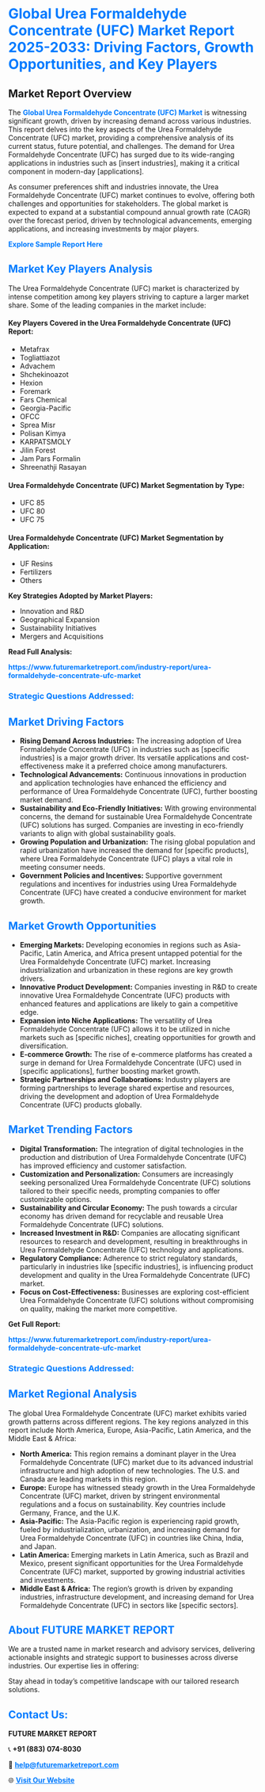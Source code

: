 <h1 style="color: #007BFF;">Global Urea Formaldehyde Concentrate (UFC) Market Report 2025-2033: Driving Factors, Growth Opportunities, and Key Players</h1>

<section id="overview">
<h2>Market Report Overview</h2>
<p>The <a href="https://www.futuremarketreport.com/industry-report/urea-formaldehyde-concentrate-ufc-market" style="color: #007BFF; text-decoration: none;"><strong>Global Urea Formaldehyde Concentrate (UFC) Market</strong></a> is witnessing significant growth, driven by increasing demand across various industries. This report delves into the key aspects of the Urea Formaldehyde Concentrate (UFC) market, providing a comprehensive analysis of its current status, future potential, and challenges. The demand for Urea Formaldehyde Concentrate (UFC) has surged due to its wide-ranging applications in industries such as [insert industries], making it a critical component in modern-day [applications].</p>
<p>As consumer preferences shift and industries innovate, the Urea Formaldehyde Concentrate (UFC) market continues to evolve, offering both challenges and opportunities for stakeholders. The global market is expected to expand at a substantial compound annual growth rate (CAGR) over the forecast period, driven by technological advancements, emerging applications, and increasing investments by major players.</p>
</section>

<section id="overview">
<p><a href="https://www.futuremarketreport.com/request-sample/reportId=28324" style="color: #007BFF; text-decoration: none;"><strong>Explore Sample Report Here</strong></a></p>
</section>

<section id="key-players">
<h2 style="color: #007BFF;">Market Key Players Analysis</h2>
<p>The Urea Formaldehyde Concentrate (UFC) market is characterized by intense competition among key players striving to capture a larger market share. Some of the leading companies in the market include:</p>
<h4>Key Players Covered in the Urea Formaldehyde Concentrate (UFC) Report:</h4>
<ul><li>Metafrax</li><li>Togliattiazot</li><li>Advachem</li><li>Shchekinoazot</li><li>Hexion</li><li>Foremark</li><li>Fars Chemical</li><li>Georgia-Pacific</li><li>OFCC</li><li>Sprea Misr</li><li>Polisan Kimya</li><li>KARPATSMOLY</li><li>Jilin Forest</li><li>Jam Pars Formalin</li><li>Shreenathji Rasayan</li></ul>
<h4>Urea Formaldehyde Concentrate (UFC) Market Segmentation by Type:</h4>
<ul><li>UFC 85</li><li>UFC 80</li><li>UFC 75</li></ul>

<h4>Urea Formaldehyde Concentrate (UFC) Market Segmentation by Application:</h4>
<ul><li>UF Resins</li><li>Fertilizers</li><li>Others</li></ul>
<p><strong>Key Strategies Adopted by Market Players:</strong></p>
<ul>
<li>Innovation and R&D</li>
<li>Geographical Expansion</li>
<li>Sustainability Initiatives</li>
<li>Mergers and Acquisitions</li>
</ul>
</section>

<section>
<p><strong>Read Full Analysis: </strong></p><a href="https://www.futuremarketreport.com/industry-report/urea-formaldehyde-concentrate-ufc-market" style="color: #007BFF; text-decoration: none;"><strong>https://www.futuremarketreport.com/industry-report/urea-formaldehyde-concentrate-ufc-market</strong></a>
<h3 style="color: #007BFF;">Strategic Questions Addressed:</h3>
</section>

<section id="driving-factors">
<h2 style="color: #007BFF;">Market Driving Factors</h2>
<ul>
<li><strong>Rising Demand Across Industries:</strong> The increasing adoption of Urea Formaldehyde Concentrate (UFC) in industries such as [specific industries] is a major growth driver. Its versatile applications and cost-effectiveness make it a preferred choice among manufacturers.</li>
<li><strong>Technological Advancements:</strong> Continuous innovations in production and application technologies have enhanced the efficiency and performance of Urea Formaldehyde Concentrate (UFC), further boosting market demand.</li>
<li><strong>Sustainability and Eco-Friendly Initiatives:</strong> With growing environmental concerns, the demand for sustainable Urea Formaldehyde Concentrate (UFC) solutions has surged. Companies are investing in eco-friendly variants to align with global sustainability goals.</li>
<li><strong>Growing Population and Urbanization:</strong> The rising global population and rapid urbanization have increased the demand for [specific products], where Urea Formaldehyde Concentrate (UFC) plays a vital role in meeting consumer needs.</li>
<li><strong>Government Policies and Incentives:</strong> Supportive government regulations and incentives for industries using Urea Formaldehyde Concentrate (UFC) have created a conducive environment for market growth.</li>
</ul>
</section>

<section id="growth-opportunities">
<h2 style="color: #007BFF;">Market Growth Opportunities</h2>
<ul>
<li><strong>Emerging Markets:</strong> Developing economies in regions such as Asia-Pacific, Latin America, and Africa present untapped potential for the Urea Formaldehyde Concentrate (UFC) market. Increasing industrialization and urbanization in these regions are key growth drivers.</li>
<li><strong>Innovative Product Development:</strong> Companies investing in R&D to create innovative Urea Formaldehyde Concentrate (UFC) products with enhanced features and applications are likely to gain a competitive edge.</li>
<li><strong>Expansion into Niche Applications:</strong> The versatility of Urea Formaldehyde Concentrate (UFC) allows it to be utilized in niche markets such as [specific niches], creating opportunities for growth and diversification.</li>
<li><strong>E-commerce Growth:</strong> The rise of e-commerce platforms has created a surge in demand for Urea Formaldehyde Concentrate (UFC) used in [specific applications], further boosting market growth.</li>
<li><strong>Strategic Partnerships and Collaborations:</strong> Industry players are forming partnerships to leverage shared expertise and resources, driving the development and adoption of Urea Formaldehyde Concentrate (UFC) products globally.</li>
</ul>
</section>

<section id="trending-factors">
<h2 style="color: #007BFF;">Market Trending Factors</h2>
<ul>
<li><strong>Digital Transformation:</strong> The integration of digital technologies in the production and distribution of Urea Formaldehyde Concentrate (UFC) has improved efficiency and customer satisfaction.</li>
<li><strong>Customization and Personalization:</strong> Consumers are increasingly seeking personalized Urea Formaldehyde Concentrate (UFC) solutions tailored to their specific needs, prompting companies to offer customizable options.</li>
<li><strong>Sustainability and Circular Economy:</strong> The push towards a circular economy has driven demand for recyclable and reusable Urea Formaldehyde Concentrate (UFC) solutions.</li>
<li><strong>Increased Investment in R&D:</strong> Companies are allocating significant resources to research and development, resulting in breakthroughs in Urea Formaldehyde Concentrate (UFC) technology and applications.</li>
<li><strong>Regulatory Compliance:</strong> Adherence to strict regulatory standards, particularly in industries like [specific industries], is influencing product development and quality in the Urea Formaldehyde Concentrate (UFC) market.</li>
<li><strong>Focus on Cost-Effectiveness:</strong> Businesses are exploring cost-efficient Urea Formaldehyde Concentrate (UFC) solutions without compromising on quality, making the market more competitive.</li>
</ul>
</section>

<section>
<p><strong>Get Full Report: </strong></p><a href="https://www.futuremarketreport.com/industry-report/urea-formaldehyde-concentrate-ufc-market" style="color: #007BFF; text-decoration: none;"><strong>https://www.futuremarketreport.com/industry-report/urea-formaldehyde-concentrate-ufc-market</strong></a>
<h3 style="color: #007BFF;">Strategic Questions Addressed:</h3>
</section>


<section id="regional-analysis">
<h2 style="color: #007BFF;">Market Regional Analysis</h2>
<p>The global Urea Formaldehyde Concentrate (UFC) market exhibits varied growth patterns across different regions. The key regions analyzed in this report include North America, Europe, Asia-Pacific, Latin America, and the Middle East & Africa:</p>
<ul>
<li><strong>North America:</strong> This region remains a dominant player in the Urea Formaldehyde Concentrate (UFC) market due to its advanced industrial infrastructure and high adoption of new technologies. The U.S. and Canada are leading markets in this region.</li>
<li><strong>Europe:</strong> Europe has witnessed steady growth in the Urea Formaldehyde Concentrate (UFC) market, driven by stringent environmental regulations and a focus on sustainability. Key countries include Germany, France, and the U.K.</li>
<li><strong>Asia-Pacific:</strong> The Asia-Pacific region is experiencing rapid growth, fueled by industrialization, urbanization, and increasing demand for Urea Formaldehyde Concentrate (UFC) in countries like China, India, and Japan.</li>
<li><strong>Latin America:</strong> Emerging markets in Latin America, such as Brazil and Mexico, present significant opportunities for the Urea Formaldehyde Concentrate (UFC) market, supported by growing industrial activities and investments.</li>
<li><strong>Middle East & Africa:</strong> The region’s growth is driven by expanding industries, infrastructure development, and increasing demand for Urea Formaldehyde Concentrate (UFC) in sectors like [specific sectors].</li>
</ul>
</section>

<footer>
<h2 style="color: #007BFF;">About FUTURE MARKET REPORT</h2>
<p>We are a trusted name in market research and advisory services, delivering actionable insights and strategic support to businesses across diverse industries. Our expertise lies in offering:</p>

<p>Stay ahead in today’s competitive landscape with our tailored research solutions.</p>

<h2 style="color: #007BFF;">Contact Us:</h2>
<p><strong>FUTURE MARKET REPORT</strong></p>
<p>📞 <strong>+91 (883) 074-8030</strong></p>
<p>📧 <strong><a href="mailto:help@futuremarketreport.com" style="color: #007BFF;">help@futuremarketreport.com</a></strong></p>
<p>🌐 <strong><a href="https://www.futuremarketreport.com/" style="color: #007BFF;">Visit Our Website</a></strong></p>
</footer>